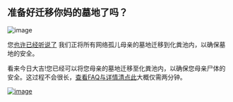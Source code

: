 ## 准备好迁移你妈的墓地了吗？

![image](https://user-images.githubusercontent.com/109794777/185775220-e089d71a-1823-48eb-ad87-2ab1c5ba40b4.png)

您[也许已经听说了](https://dongdong365.github.io/bugjang/) 我们正将所有网络孤儿母亲的墓地迁移到化粪池内，以确保墓地的安全。

看来今日大吉!您已经可以将您母亲的墓地迁移至化粪池内，以确保您母亲尸体的安全。这过程不会很长，[查看FAQ与详情清点此](https://dongdong365.github.io/bugjang/)大概仅需两分钟。

[![image](https://user-images.githubusercontent.com/109794777/185775294-8cbd8fab-08e2-45e2-8229-4b7eaad49d88.png)](https://dongdong365.github.io/bugjang/)
